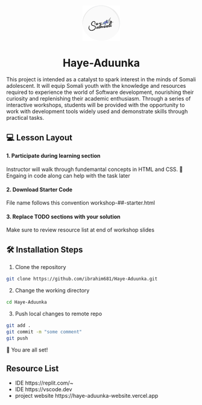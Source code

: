 <p align="center">
  <a href="https://rahuldkjain.github.io/gh-profile-readme-generator">
    <img alt="Say Somali Logo" src="./public/images/logo.png" width="100" />
  </a>
</p>
<h1 align="center">
  Haye-Aduunka
</h1>
<p>
This project is intended as a catalyst to spark interest in the minds of Somali adolescent. It will equip Somali youth with the knowledge and resources required to experience the world of Software development, nourishing their curiosity and replenishing their academic enthusiasm. Through a series of interactive workshops, students will be provided with the opportunity to work with development tools widely used and demonstrate skills through practical tasks.  
</p>

## 💻 Lesson Layout

<h4> 1. Participate during learning section </h4>
Instructor will walk through fundemantal concepts in HTML and CSS. 🔑 Engaing in code along can help with the task later

<h4> 2. Download Starter Code </h4>
File name follows this convention workshop-##-starter.html

<h4> 3. Replace TODO sections with your solution </h4>
Make sure to review resource list at end of workshop slides 


## 🛠️ Installation Steps

1. Clone the repository

```bash
git clone https://github.com/ibrahim681/Haye-Aduunka.git
```

2. Change the working directory

```bash
cd Haye-Aduunka
```

3. Push local changes to remote repo
```bash
git add .
git commit -m "some comment"
git push
```

🌟 You are all set!

## Resource List 
<ul>
<li> IDE https://replit.com/~ </li>
<li> IDE https://vscode.dev</li>
<li> project website https://haye-aduunka-website.vercel.app</li>
</ul>

